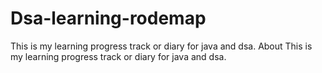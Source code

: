 # Dsa-learning-rodemap
This is my learning progress track or diary for java and dsa.
About
This is my learning progress track or diary for java and dsa.
